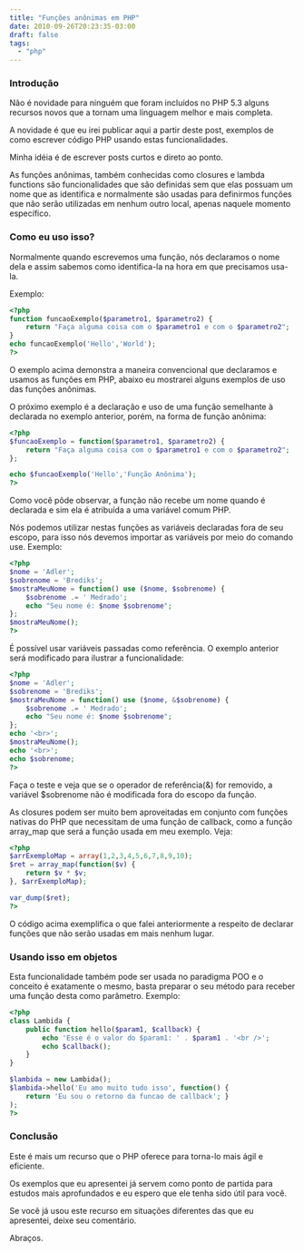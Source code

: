 ```yaml
---
title: "Funções anônimas em PHP"
date: 2010-09-26T20:23:35-03:00
draft: false
tags:
  - "php"
---
```


### Introdução

Não é novidade para ninguém que foram incluídos no PHP 5.3 alguns recursos novos que a tornam uma linguagem melhor e
mais completa.

A novidade é que eu irei publicar aqui a partir deste post, exemplos de como escrever código PHP usando estas
funcionalidades.

Minha idéia é de escrever posts curtos e direto ao ponto.

As funções anônimas, também conhecidas como closures e lambda functions são funcionalidades que são definidas sem que
elas possuam um nome que as identifica e normalmente são usadas para definirmos funções que não serão utilizadas em
nenhum outro local, apenas naquele momento específico.

### Como eu uso isso?

Normalmente quando escrevemos uma função, nós declaramos o nome dela e assim sabemos como identifica-la na hora em que
precisamos usa-la.

Exemplo:
```php
<?php
function funcaoExemplo($parametro1, $parametro2) {
    return "Faça alguma coisa com o $parametro1 e com o $parametro2";
}
echo funcaoExemplo('Hello','World');
?>
```
O exemplo acima demonstra a maneira convencional que declaramos e usamos as funções em PHP, abaixo eu mostrarei alguns
exemplos de uso das funções anônimas.

O próximo exemplo é a declaração e uso de uma função semelhante à declarada no exemplo anterior, porém, na forma de
função anônima:

```php
<?php
$funcaoExemplo = function($parametro1, $parametro2) {
    return "Faça alguma coisa com o $parametro1 e com o $parametro2";
};

echo $funcaoExemplo('Hello','Função Anônima');
?>
```
Como você pôde observar, a função não recebe um nome quando é declarada e sim ela é atribuída a uma variável comum PHP.

Nós podemos utilizar nestas funções as variáveis declaradas fora de seu escopo, para isso nós devemos importar as
variáveis por meio do comando use. Exemplo:
```php
<?php
$nome = 'Adler';
$sobrenome = 'Brediks';
$mostraMeuNome = function() use ($nome, $sobrenome) {
    $sobrenome .= ' Medrado';
    echo "Seu nome é: $nome $sobrenome";
};
$mostraMeuNome();
?>
```
É possível usar variáveis passadas como referência. O exemplo anterior será modificado para ilustrar a funcionalidade:
```php
<?php
$nome = 'Adler';
$sobrenome = 'Brediks';
$mostraMeuNome = function() use ($nome, &$sobrenome) {
    $sobrenome .= ' Medrado';
    echo "Seu nome é: $nome $sobrenome";
};
echo '<br>';
$mostraMeuNome();
echo '<br>';
echo $sobrenome;
?>
```
Faça o teste e veja que se o operador de referência(&) for removido, a variável $sobrenome não é modificada fora do
escopo da função.

As closures podem ser muito bem aproveitadas em conjunto com funções nativas do PHP que necessitam de uma função de
callback, como a função array_map que será a função usada em meu exemplo. Veja:
```php
<?php
$arrExemploMap = array(1,2,3,4,5,6,7,8,9,10);
$ret = array_map(function($v) {
    return $v * $v;
}, $arrExemploMap);

var_dump($ret);
?>
```
O código acima exemplifica o que falei anteriormente a respeito de declarar funções que não serão usadas em mais nenhum
lugar.

### Usando isso em objetos

Esta funcionalidade também pode ser usada no paradigma POO e o conceito é exatamente o mesmo, basta preparar o seu
método para receber uma função desta como parâmetro. Exemplo:
```php
<?php
class Lambida {
    public function hello($param1, $callback) {
        echo 'Esse é o valor do $param1: ' . $param1 . '<br />';
        echo $callback();
    }
}

$lambida = new Lambida();
$lambida->hello('Eu amo muito tudo isso', function() {
    return 'Eu sou o retorno da funcao de callback'; }
);
?>
```
### Conclusão

Este é mais um recurso que o PHP oferece para torna-lo mais ágil e eficiente.

Os exemplos que eu apresentei já servem como ponto de partida para estudos mais aprofundados e eu espero que ele tenha
sido útil para você.

Se você já usou este recurso em situações diferentes das que eu apresentei, deixe seu comentário.

Abraços.
